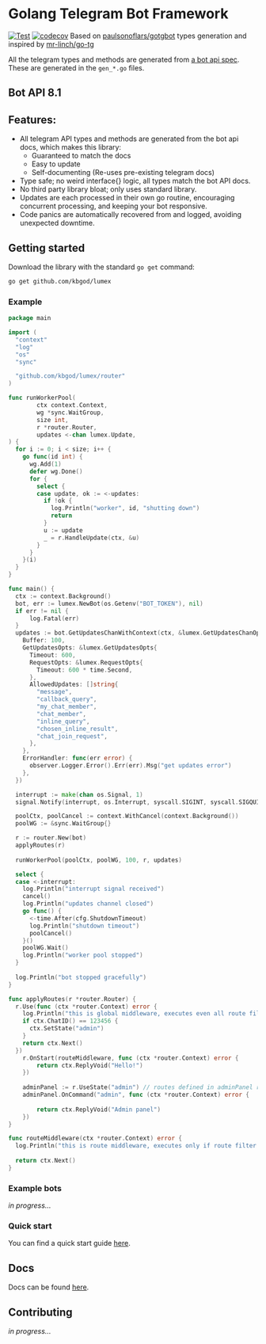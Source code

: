 # Golang Telegram Bot Framework
[![Test](https://github.com/kbgod/lumex/actions/workflows/test.yml/badge.svg)](https://github.com/kbgod/lumex/actions/workflows/test.yml)
[![codecov](https://codecov.io/gh/kbgod/lumex/graph/badge.svg?token=VHJJZGTWUI)](https://codecov.io/gh/kbgod/lumex)
Based on [paulsonoflars/gotgbot](https://github.com/paulsonoflars/gotgbot) types generation and inspired by [mr-linch/go-tg](https://github.com/mr-linch/go-tg)

All the telegram types and methods are generated from
[a bot api spec](https://github.com/PaulSonOfLars/telegram-bot-api-spec). These are generated in the `gen_*.go` files.

## Bot API 8.1

## Features:

- All telegram API types and methods are generated from the bot api docs, which makes this library:
    - Guaranteed to match the docs
    - Easy to update
    - Self-documenting (Re-uses pre-existing telegram docs)
- Type safe; no weird interface{} logic, all types match the bot API docs.
- No third party library bloat; only uses standard library.
- Updates are each processed in their own go routine, encouraging concurrent processing, and keeping your bot
  responsive.
- Code panics are automatically recovered from and logged, avoiding unexpected downtime.

## Getting started

Download the library with the standard `go get` command:

```bash
go get github.com/kbgod/lumex
```

### Example
```go
package main

import (
  "context"
  "log"
  "os"
  "sync"

  "github.com/kbgod/lumex/router"
)

func runWorkerPool(
        ctx context.Context,
        wg *sync.WaitGroup,
        size int,
        r *router.Router,
        updates <-chan lumex.Update,
) {
  for i := 0; i < size; i++ {
    go func(id int) {
      wg.Add(1)
      defer wg.Done()
      for {
        select {
        case update, ok := <-updates:
          if !ok {
            log.Println("worker", id, "shutting down")
            return
          }
          u := update
          _ = r.HandleUpdate(ctx, &u)
        }
      }
    }(i)
  }
}

func main() {
  ctx := context.Background()
  bot, err := lumex.NewBot(os.Getenv("BOT_TOKEN"), nil)
  if err != nil {
      log.Fatal(err)
  }
  updates := bot.GetUpdatesChanWithContext(ctx, &lumex.GetUpdatesChanOpts{
    Buffer: 100,
    GetUpdatesOpts: &lumex.GetUpdatesOpts{
      Timeout: 600,
      RequestOpts: &lumex.RequestOpts{
        Timeout: 600 * time.Second,
      },
      AllowedUpdates: []string{
        "message",
        "callback_query",
        "my_chat_member",
        "chat_member",
        "inline_query",
        "chosen_inline_result",
        "chat_join_request",
      },
    },
    ErrorHandler: func(err error) {
      observer.Logger.Error().Err(err).Msg("get updates error")
    },
  })

  interrupt := make(chan os.Signal, 1)
  signal.Notify(interrupt, os.Interrupt, syscall.SIGINT, syscall.SIGQUIT, syscall.SIGTERM)

  poolCtx, poolCancel := context.WithCancel(context.Background())
  poolWG := &sync.WaitGroup{}

  r := router.New(bot)
  applyRoutes(r)
  
  runWorkerPool(poolCtx, poolWG, 100, r, updates)

  select {
  case <-interrupt:
    log.Println("interrupt signal received")
    cancel()
	log.Println("updates channel closed")
    go func() {
      <-time.After(cfg.ShutdownTimeout)
      log.Println("shutdown timeout")
      poolCancel()
    }()
    poolWG.Wait()
	log.Println("worker pool stopped")
  }
  
  log.Println("bot stopped gracefully")
}

func applyRoutes(r *router.Router) {
  r.Use(func (ctx *router.Context) error {
    log.Println("this is global middleware, executes even all route filters return false")
    if ctx.ChatID() == 123456 {
      ctx.SetState("admin")
    }
    return ctx.Next()
  })
	r.OnStart(routeMiddleware, func (ctx *router.Context) error {
		return ctx.ReplyVoid("Hello!")
    })
  
    adminPanel := r.UseState("admin") // routes defined in adminPanel router executes only if was called ctx.SetState("admin") in global middleware
    adminPanel.OnCommand("admin", func (ctx *router.Context) error {
        
        return ctx.ReplyVoid("Admin panel")
    })
}

func routeMiddleware(ctx *router.Context) error {
  log.Println("this is route middleware, executes only if route filter returns true")
  
  return ctx.Next()
}
```


### Example bots

*in progress...*

### Quick start

You can find a quick start guide [here](https://github.com/kbgod/tg-bot-layout).

## Docs

Docs can be found [here](https://pkg.go.dev/github.com/kbgod/lumex).

## Contributing

*in progress...*
